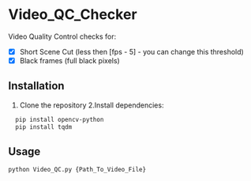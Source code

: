 # Video_QC_Checker
Video Quality Control 
checks for:
- [x] Short Scene Cut (less then [fps - 5] - you can change this threshold)
- [x] Black frames (full black pixels)

## Installation

1. Clone the repository
2.Install dependencies:
  ```bash
    pip install opencv-python
    pip install tqdm
  ```
## Usage
```bash
python Video_QC.py {Path_To_Video_File}
```
  

